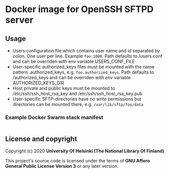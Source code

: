 # Docker image for OpenSSH SFTPD server

## Usage

- Users configuration file which contains user name and id separated by colon. One user per line. Example `foo:1000`. Path defaults to /users.conf and can be overriden with env variable USERS_CONF_FILE
- User-specific authorized_keys files must be mounted with the name pattern <USER NAME>.authorized_keys, e.g. `foo.authorized_keys`. Path defaults to /authorized_keys and can be overriden with env variable AUTHORIZED_KEYS_DIR
- Host private and public keys must be mounted to /etc/ssh/ssh_host_rsa_key and /etc/ssh/ssh_host_rsa_key.pub
- User-specific SFTP-directories have no write permissions but directories can be mounted there, e.g. `/var/lib/sftp/foo/data`


### Example Docker Swarm stack manifest
```yaml
```

## License and copyright

Copyright (c) 2020 **University Of Helsinki (The National Library Of Finland)**

This project's source code is licensed under the terms of **GNU Affero General Public License Version 3** or any later version.
